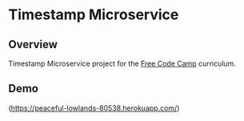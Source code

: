 # Timestamp Microservice


## Overview


Timestamp Microservice project  for the [Free Code Camp](http://www.freecodecamp.com)  curriculum.

## Demo
(https://peaceful-lowlands-80538.herokuapp.com/)

